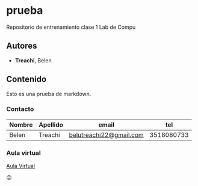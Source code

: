 # prueba
Repositorio de entrenamiento clase 1 Lab de Compu
## Autores
- **Treachi**, Belen

## Contenido
Esto es una prueba de markdown.

### Contacto
| Nombre | Apellido | email            | tel |
|--------|----------|------------------|-----|
| Belen | Treachi | belutreachi22@gmail.com | 3518080733 |

### Aula virtual
[Aula Virtual](https://presencial.ucc.edu.ar/course/view.php?id=9253)

:wink:
